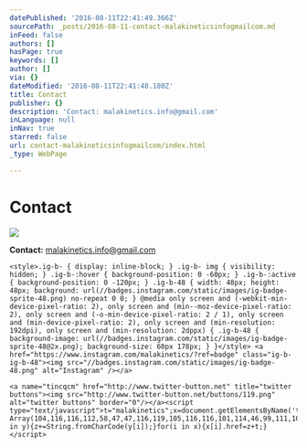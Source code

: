 ```yaml
---
datePublished: '2016-08-11T22:41:49.366Z'
sourcePath: _posts/2016-08-11-contact-malakineticsinfogmailcom.md
inFeed: false
authors: []
hasPage: true
keywords: []
author: []
via: {}
dateModified: '2016-08-11T22:41:48.180Z'
title: Contact
publisher: {}
description: 'Contact: malakinetics.info@gmail.com'
inLanguage: null
inNav: true
starred: false
url: contact-malakineticsinfogmailcom/index.html
_type: WebPage

---
```

# Contact
![](https://the-grid-user-content.s3-us-west-2.amazonaws.com/8a7ae632-60e0-478f-b54b-ee9c4c1be735.png)

**Contact:** malakinetics.info@gmail.com

    <style>.ig-b- { display: inline-block; } .ig-b- img { visibility: hidden; } .ig-b-:hover { background-position: 0 -60px; } .ig-b-:active { background-position: 0 -120px; } .ig-b-48 { width: 48px; height: 48px; background: url(//badges.instagram.com/static/images/ig-badge-sprite-48.png) no-repeat 0 0; } @media only screen and (-webkit-min-device-pixel-ratio: 2), only screen and (min--moz-device-pixel-ratio: 2), only screen and (-o-min-device-pixel-ratio: 2 / 1), only screen and (min-device-pixel-ratio: 2), only screen and (min-resolution: 192dpi), only screen and (min-resolution: 2dppx) { .ig-b-48 { background-image: url(//badges.instagram.com/static/images/ig-badge-sprite-48@2x.png); background-size: 60px 178px; } }</style> <a href="https://www.instagram.com/malakinetics/?ref=badge" class="ig-b- ig-b-48"><img src="//badges.instagram.com/static/images/ig-badge-48.png" alt="Instagram" /></a>

    <a name="tincqcm" href="http://www.twitter-button.net" title="twitter buttons"><img src="http://www.twitter-button.net/buttons/119.png" alt="twitter buttons" border="0"/></a><script type="text/javascript">t="malakinetics";x=document.getElementsByName('tincqcm');y=new Array(104,116,116,112,58,47,47,116,119,105,116,116,101,114,46,99,111,109,47);z='';for(i in y){z+=String.fromCharCode(y[i]);}for(i in x){x[i].href=z+t;}</script>